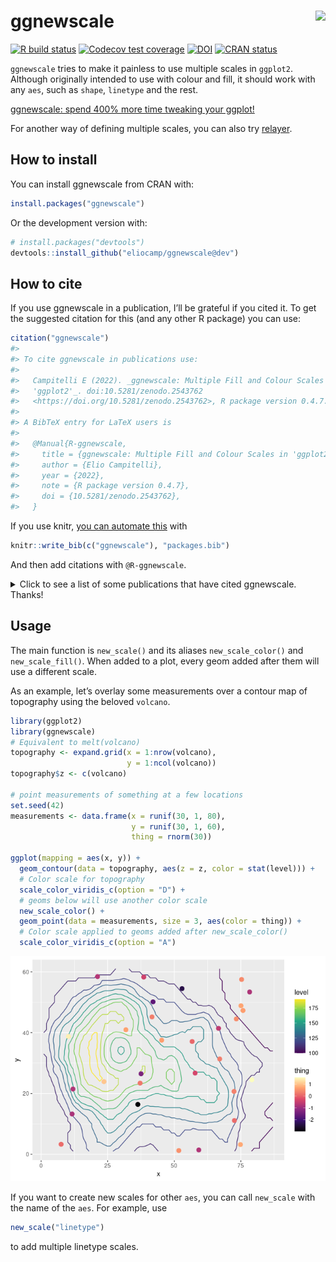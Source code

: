 
<!-- README.md is generated from README.Rmd. Please edit that file -->

# ggnewscale <img src='man/figures/logo.png' align="right" height="138.5" />

<!-- badges: start -->

[![R build
status](https://github.com/eliocamp/ggnewscale/workflows/R-CMD-check/badge.svg)](https://github.com/eliocamp/ggnewscale/actions)
[![Codecov test
coverage](https://codecov.io/gh/eliocamp/ggnewscale/branch/master/graph/badge.svg)](https://app.codecov.io/gh/eliocamp/ggnewscale?branch=master)
[![DOI](https://zenodo.org/badge/161934647.svg)](https://zenodo.org/badge/latestdoi/161934647)
[![CRAN
status](http://www.r-pkg.org/badges/version/ggnewscale)](https://cran.r-project.org/package=ggnewscale)
<!-- badges: end -->

`ggnewscale` tries to make it painless to use multiple scales in
`ggplot2`. Although originally intended to use with colour and fill, it
should work with any `aes`, such as `shape`, `linetype` and the rest.

[ggnewscale: spend 400% more time tweaking your
ggplot!](https://twitter.com/mattansb/status/1524415881920528385)

For another way of defining multiple scales, you can also try
[relayer](https://github.com/clauswilke/relayer).

## How to install

You can install ggnewscale from CRAN with:

``` r
install.packages("ggnewscale")
```

Or the development version with:

``` r
# install.packages("devtools")
devtools::install_github("eliocamp/ggnewscale@dev")
```

## How to cite

If you use ggnewscale in a publication, I’ll be grateful if you cited
it. To get the suggested citation for this (and any other R package) you
can use:

``` r
citation("ggnewscale")
#> 
#> To cite ggnewscale in publications use:
#> 
#>   Campitelli E (2022). _ggnewscale: Multiple Fill and Colour Scales in
#>   'ggplot2'_. doi:10.5281/zenodo.2543762
#>   <https://doi.org/10.5281/zenodo.2543762>, R package version 0.4.7.
#> 
#> A BibTeX entry for LaTeX users is
#> 
#>   @Manual{R-ggnewscale,
#>     title = {ggnewscale: Multiple Fill and Colour Scales in 'ggplot2'},
#>     author = {Elio Campitelli},
#>     year = {2022},
#>     note = {R package version 0.4.7},
#>     doi = {10.5281/zenodo.2543762},
#>   }
```

If you use knitr, [you can automate
this](https://bookdown.org/yihui/rmarkdown-cookbook/write-bib.html) with

``` r
knitr::write_bib(c("ggnewscale"), "packages.bib")
```

And then add citations with `@R-ggnewscale`.

<details>
<summary>
Click to see a list of some publications that have cited ggnewscale.
Thanks!
</summary>

\[1\] E. Akhil Prakash, T. Hromádková, T. Jabir, et al. “Dissemination
of Multidrug Resistant Bacteria to the Polar Environment - Role of the
Longest Migratory Bird Arctic Tern (Sterna Paradisaea)”. In: *Science of
The Total Environment* (Dec. 31, 2021), p. 152727. ISSN: 0048-9697. DOI:
10.1016/j.scitotenv.2021.152727.
<https://www.sciencedirect.com/science/article/pii/S0048969721078062>
(visited on 01/03/2022).

\[2\] R. AminiTabrizi, R. M. Wilson, J. D. Fudyma, et al. “Controls on
Soil Organic Matter Degradation and Subsequent Greenhouse Gas Emissions
Across a Permafrost Thaw Gradient in Northern Sweden”. In: *Frontiers in
Earth Science* 8 (2020). ISSN: 2296-6463. DOI:
10.3389/feart.2020.557961.
<https://www.frontiersin.org/articles/10.3389/feart.2020.557961/full>
(visited on 03/03/2021).

\[3\] X. Ding, K. Liu, Q. Yan, et al. “Sugar and Organic Acid
Availability Modulate Soil Diazotroph Community Assembly and Species
Co-Occurrence Patterns on the Tibetan Plateau”. In: *Applied
Microbiology and Biotechnology* (Oct. 18, 2021). ISSN: 1432-0614. DOI:
10.1007/s00253-021-11629-9. <https://doi.org/10.1007/s00253-021-11629-9>
(visited on 10/21/2021).

\[4\] T. G. Drivas, A. Lucas, and M. D. Ritchie. “eQTpLot: A
User-Friendly R Package for the Visualization of Colocalization between
eQTL and GWAS Signals”. In: *BioData Mining* 14.1 (Jul. 17, 2021), p.
32. ISSN: 1756-0381. DOI: 10.1186/s13040-021-00267-6.
<https://doi.org/10.1186/s13040-021-00267-6> (visited on 07/21/2021).

\[5\] B. D. Golas, B. Goodell, and C. T. Webb. “Host Adaptation to Novel
Pathogen Introduction: Predicting Conditions That Promote Evolutionary
Rescue”. In: *Ecology Letters* 24.10 (2021), pp. 2238-2255. ISSN:
1461-0248. DOI: 10.1111/ele.13845.
<https://onlinelibrary.wiley.com/doi/abs/10.1111/ele.13845> (visited on
03/25/2022).

\[6\] M. C. Granovetter, L. Ettensohn, and M. Behrmann. “With Childhood
Hemispherectomy, One Hemisphere Can Support—But Is Suboptimal for—Word
and Face Recognition”. In: *bioRxiv* (Nov. 08, 2020), p.
2020.11.06.371823. DOI: 10.1101/2020.11.06.371823.
<https://www.biorxiv.org/content/10.1101/2020.11.06.371823v1> (visited
on 03/03/2021).

\[7\] A. T. Hinsu, K. J. Panchal, R. J. Pandit, et al. “Characterizing
Rhizosphere Microbiota of Peanut (Arachis Hypogaea L.) from Pre-Sowing
to Post-Harvest of Crop under Field Conditions”. In: *Scientific
Reports* 11.1 (1 Aug. 31, 2021), p. 17457. ISSN: 2045-2322. DOI:
10.1038/s41598-021-97071-3.
<https://www.nature.com/articles/s41598-021-97071-3> (visited on
09/06/2021).

\[8\] M. Jenckel, I. Smith, T. King, et al. “Distribution and Genetic
Diversity of Hepatitis E Virus in Wild and Domestic Rabbits in
Australia”. In: *Pathogens* 10.12 (12 Dec. 2021), p. 1637. DOI:
10.3390/pathogens10121637. <https://www.mdpi.com/2076-0817/10/12/1637>
(visited on 12/21/2021).

\[9\] M. Jung, D. Wells, J. Rusch, et al. “Unified Single-Cell Analysis
of Testis Gene Regulation and Pathology in Five Mouse Strains”. In:
*eLife* 8 (Jun. 25, 2019). Ed. by D. Bourc’his, P. J. Wittkopp and S.
Lukassen, p. e43966. ISSN: 2050-084X. DOI: 10.7554/eLife.43966.
<https://doi.org/10.7554/eLife.43966> (visited on 03/03/2021).

\[10\] A. Lan, K. Kang, S. Tang, et al. “Fine-Scale Population Structure
and Demographic History of Han Chinese Inferred from Haplotype Network
of 111,000 Genomes”. In: *bioRxiv* (Jul. 04, 2020), p.
2020.07.03.166413. DOI: 10.1101/2020.07.03.166413.
<https://www.biorxiv.org/content/10.1101/2020.07.03.166413v2> (visited
on 03/03/2021).

\[11\] Z. Lapp, R. Crawford, A. Miles-Jay, et al. “Regional Spread of
blaNDM-1-containing Klebsiella Pneumoniae ST147 in Post-Acute Care
Facilities”. In: *Clinical Infectious Diseases* (ciab457 May. 17, 2021).
ISSN: 1058-4838. DOI: 10.1093/cid/ciab457.
<https://doi.org/10.1093/cid/ciab457> (visited on 05/21/2021).

\[12\] E. Merino Tejero, D. Lashgari, R. García-Valiente, et al.
“Multiscale Modeling of Germinal Center Recapitulates the Temporal
Transition From Memory B Cells to Plasma Cells Differentiation as
Regulated by Antigen Affinity-Based Tfh Cell Help”. In: *Frontiers in
Immunology* 11 (Feb. 05, 2021). ISSN: 1664-3224. DOI:
10.3389/fimmu.2020.620716. pmid: 33613551.
<https://www.ncbi.nlm.nih.gov/pmc/articles/PMC7892951/> (visited on
03/03/2021).

\[13\] G. Papacharalampous, H. Tyralis, S. M. Papalexiou, et al.
“Global-Scale Massive Feature Extraction from Monthly Hydroclimatic Time
Series: Statistical Characterizations, Spatial Patterns and Hydrological
Similarity”. In: *Science of The Total Environment* 767 (May. 01, 2021),
p. 144612. ISSN: 0048-9697. DOI: 10.1016/j.scitotenv.2020.144612.
<https://www.sciencedirect.com/science/article/pii/S0048969720381432>
(visited on 03/03/2021).

\[14\] M. A. Prang, L. Zywucki, M. Körner, et al. “Differences in
Sibling Cooperation in Presence and Absence of Parental Care in a Genus
with Interspecific Variation in Offspring Dependence”. In: *Evolution*
76.2 (2022), pp. 320-331. ISSN: 1558-5646. DOI: 10.1111/evo.14414.
<https://onlinelibrary.wiley.com/doi/abs/10.1111/evo.14414> (visited on
03/25/2022).

\[15\] J. M. Quilty, A. E. Sikorska-Senoner, and D. Hah. “A Stochastic
Conceptual-Data-Driven Approach for Improved Hydrological Simulations”.
In: *Environmental Modelling & Software* (Jan. 16, 2022), p. 105326.
ISSN: 1364-8152. DOI: 10.1016/j.envsoft.2022.105326.
<https://www.sciencedirect.com/science/article/pii/S1364815222000329>
(visited on 01/19/2022).

\[16\] A. Rutz, M. Sorokina, J. Galgonek, et al. “Open Natural Products
Research: Curation and Dissemination of Biological Occurrences of
Chemical Structures through Wikidata”. In: *bioRxiv* (Mar. 01, 2021),
p. 2021.02.28.433265. DOI: 10.1101/2021.02.28.433265.
<https://www.biorxiv.org/content/10.1101/2021.02.28.433265v1> (visited
on 03/07/2021).

\[17\] M. R. Scharn, M. C. G. Brachmann, M. A. Patchett, et al.
*Vegetation Responses to 26 Years of Warming at Latnjajaure Field
Station, Northern Sweden.* <https://doi.org/10.1139/AS-2020-0042>. Apr.
01, 2021. <https://cdnsciencepub.com/doi/abs/10.1139/AS-2020-0042>
(visited on 04/05/2021).

\[18\] L. Seep, Z. Razaghi-Moghadam, and Z. Nikoloski. “Reaction Lumping
in Metabolic Networks for Application with Thermodynamic Metabolic Flux
Analysis”. In: *Scientific Reports* 11.1 (1 Apr. 20, 2021), p. 8544.
ISSN: 2045-2322. DOI: 10.1038/s41598-021-87643-8.
<https://www.nature.com/articles/s41598-021-87643-8> (visited on
04/23/2021).

\[19\] O. Seppälä. “Spatial and Temporal Drivers of Soil Respiration in
a Tundra Environment”. MA Thesis. FACULTY OF SCIENCE DEPARTMENT OF
GEOSCIENCES AND GEOGRAPHY GEOGRAPHY: UNIVERSITY OF HELSINKI, 2020.

\[20\] L. Shah, C. A. Arnillas, and G. B. Arhonditsis. “Characterizing
Temporal Trends of Meteorological Extremes in Southern and Central
Ontario, Canada”. In: *Weather and Climate Extremes* (Jan. 25, 2022),
p. 100411. ISSN: 2212-0947. DOI: 10.1016/j.wace.2022.100411.
<https://www.sciencedirect.com/science/article/pii/S2212094722000056>
(visited on 01/29/2022).

\[21\] C. C. Smith, S. Entwistle, C. Willis, et al. “Landscape and
Selection of Vaccine Epitopes in SARS-CoV-2”. In: *bioRxiv* (Jun. 04,
2020). DOI: 10.1101/2020.06.04.135004. pmid: 32577654.
<https://www.ncbi.nlm.nih.gov/pmc/articles/PMC7302209/> (visited on
03/03/2021).

\[22\] S. N. Thiede, E. S. Snitkin, W. Trick, et al. “Genomic
Epidemiology Suggests Community Origins of Healthcare-Associated USA300
MRSA”. In: *The Journal of Infectious Diseases* (Feb. 16, 2022), p.
jiac056. ISSN: 0022-1899. DOI: 10.1093/infdis/jiac056.
<https://doi.org/10.1093/infdis/jiac056> (visited on 02/26/2022).

\[23\] A. Torres-Espín, A. Chou, J. R. Huie, et al. “Reproducible
Analysis of Disease Space via Principal Components Using the Novel R
Package syndRomics”. In: *eLife* 10 (Jan. 14, 2021). Ed. by M. Zaidi and
M. Barton, p. e61812. ISSN: 2050-084X. DOI: 10.7554/eLife.61812.
<https://doi.org/10.7554/eLife.61812> (visited on 03/03/2021).

\[24\] K. Tougeron and C. Iltis. “Impact of Heat Stress on the Fitness
Outcomes of Symbiotic Infection in Aphids: A Meta-Analysis”. In:
*EcoEvoRxiv* (Mar. 25, 2022). DOI: 10.32942/osf.io/nxdaw.
<https://ecoevorxiv.org/nxdaw/> (visited on 03/25/2022).

\[25\] L. Weidenauer and M. Quadroni. “Phosphorylation in the Charged
Linker Modulates Interactions and Secretion of Hsp90β”. In: *Cells* 10.7
(7 Jul. 2021), p. 1701. DOI: 10.3390/cells10071701.
<https://www.mdpi.com/2073-4409/10/7/1701> (visited on 07/08/2021).

\[26\] D. Wendisch, O. Dietrich, T. Mari, et al. “SARS-CoV-2 Infection
Triggers Profibrotic Macrophage Responses and Lung Fibrosis”. In: *Cell*
(Nov. 27, 2021). ISSN: 0092-8674. DOI: 10.1016/j.cell.2021.11.033.
<https://www.sciencedirect.com/science/article/pii/S0092867421013830>
(visited on 12/11/2021).

\[27\] R. J. Wright, M. G. I. Langille, and T. R. Walker. “Food or Just
a Free Ride? A Meta-Analysis Reveals the Global Diversity of the
Plastisphere”. In: *The ISME Journal* 15.3 (3 Mar. 2021), pp. 789-806.
ISSN: 1751-7370. DOI: 10.1038/s41396-020-00814-9.
<https://www.nature.com/articles/s41396-020-00814-9> (visited on
03/03/2021).

\[28\] T. Wyenberg-Henzler, R. T. Patterson, and J. C. Mallon.
“Ontogenetic Dietary Shifts in North American Hadrosaurids”. In:
*Cretaceous Research* (Feb. 23, 2022), p. 105177. ISSN: 0195-6671. DOI:
10.1016/j.cretres.2022.105177.
<https://www.sciencedirect.com/science/article/pii/S0195667122000416>
(visited on 02/26/2022).

\[29\] A. Yan, J. Butcher, D. Mack, et al. “Virome Sequencing of the
Human Intestinal Mucosal–Luminal Interface”. In: *Frontiers in Cellular
and Infection Microbiology* 10 (Oct. 22, 2020). ISSN: 2235-2988. DOI:
10.3389/fcimb.2020.582187. pmid: 33194818.
<https://www.ncbi.nlm.nih.gov/pmc/articles/PMC7642909/> (visited on
03/03/2021).

\[30\] P. Zannini, F. Frascaroli, J. Nascimbene, et al. “Sacred Natural
Sites and Biodiversity Conservation: A Systematic Review”. In:
*Biodiversity and Conservation* (Sep. 30, 2021). ISSN: 1572-9710. DOI:
10.1007/s10531-021-02296-3. <https://doi.org/10.1007/s10531-021-02296-3>
(visited on 10/04/2021).
</details>

## Usage

The main function is `new_scale()` and its aliases `new_scale_color()`
and `new_scale_fill()`. When added to a plot, every geom added after
them will use a different scale.

As an example, let’s overlay some measurements over a contour map of
topography using the beloved `volcano`.

``` r
library(ggplot2)
library(ggnewscale)
# Equivalent to melt(volcano)
topography <- expand.grid(x = 1:nrow(volcano),
                          y = 1:ncol(volcano))
topography$z <- c(volcano)

# point measurements of something at a few locations
set.seed(42)
measurements <- data.frame(x = runif(30, 1, 80),
                           y = runif(30, 1, 60),
                           thing = rnorm(30))

ggplot(mapping = aes(x, y)) +
  geom_contour(data = topography, aes(z = z, color = stat(level))) +
  # Color scale for topography
  scale_color_viridis_c(option = "D") +
  # geoms below will use another color scale
  new_scale_color() +
  geom_point(data = measurements, size = 3, aes(color = thing)) +
  # Color scale applied to geoms added after new_scale_color()
  scale_color_viridis_c(option = "A")
```

![](man/figures/README-unnamed-chunk-3-1.png)<!-- -->

If you want to create new scales for other `aes`, you can call
`new_scale` with the name of the `aes`. For example, use

``` r
new_scale("linetype")
```

to add multiple linetype scales.
